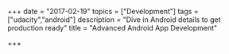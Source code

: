 +++
date = "2017-02-19"
topics = ["Development"]
tags = ["udacity","android"]
description = "Dive in Android details to get production ready"
title = "Advanced Android App Development"

+++

